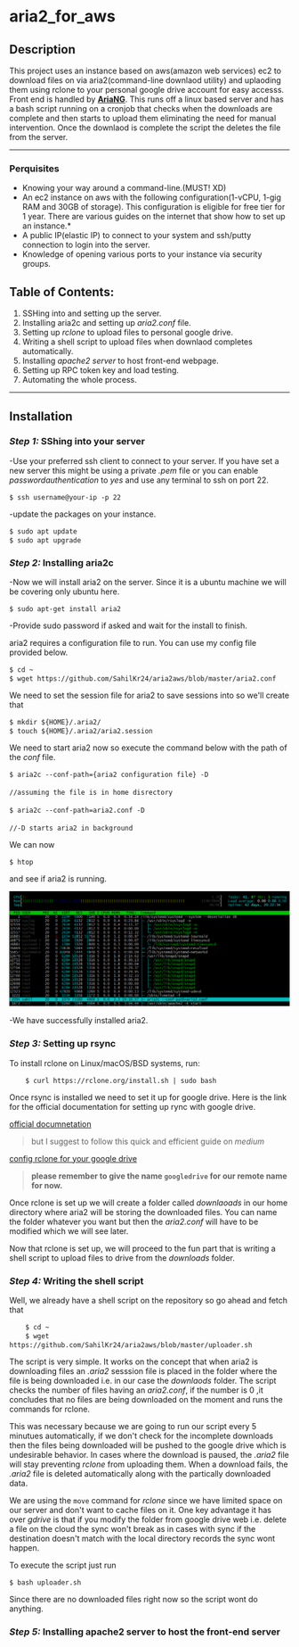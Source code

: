 # aria2_for_aws

## Description

This project uses an instance based on aws(amazon web services) ec2 to download files on via aria2(command-line downlaod utility) and uplaoding them using  rclone to your personal google drive account for easy accesss. Front end is handled by **[AriaNG](https://github.com/mayswind/AriaNg)**. This runs off a linux based server and has a bash script running on a cronjob that checks when the downloads are complete and then starts to upload them eliminating the need for manual intervention. Once the downlaod is complete the script the deletes the file from the server.

---

### Perquisites
* Knowing your way around a command-line.(MUST! XD)
* An ec2 instance on aws with the following configuration(1-vCPU, 1-gig RAM and 30GB of storage).
This configuration is eligible for free tier for 1 year. There are various guides on the internet that show how to set up an instance.*
* A public IP(elastic IP) to connect to your system and ssh/putty connection to login into the server.
* Knowledge of opening various ports to your instance via security groups.

## Table of Contents:
1. SSHing into and setting up the server.
2. Installing aria2c and setting up *aria2.conf* file.
3. Setting up *rclone* to upload files to personal google drive.
4. Writing a shell script to upload files when downlaod completes automatically.
5. Installing *apache2 server* to host front-end webpage.
6. Setting up RPC token key and load testing.
7. Automating the whole process.

----

## Installation

### *Step 1:* SShing into your server

-Use your preferred ssh client to connect to your server. If you have set a new server this might be using a private *.pem* file or you can enable *passwordauthentication* to *yes* and use any terminal to ssh on port 22.

    $ ssh username@your-ip -p 22

-update the packages on your instance.

    $ sudo apt update
    $ sudo apt upgrade
    
### *Step 2:* Installing aria2c

-Now we will install aria2 on the server. Since it is a ubuntu machine we will be covering only ubuntu here.

    $ sudo apt-get install aria2
    
-Provide sudo password if asked and wait for the install to finish.

aria2 requires a configuration file to run. You can use my config file provided below.

    $ cd ~
    $ wget https://github.com/SahilKr24/aria2aws/blob/master/aria2.conf
    
We need to set the session file for aria2 to save sessions into so we'll create that

    $ mkdir ${HOME}/.aria2/
    $ touch ${HOME}/.aria2/aria2.session
   
We need to start aria2 now so execute the command below with the path of the *conf* file.

    $ aria2c --conf-path={aria2 configuration file} -D
    
    //assuming the file is in home disrectory
    
    $ aria2c --conf-path=aria2.conf -D
    
    //-D starts aria2 in background
    
We can now 

    $ htop
    
and see if aria2 is running. 

![](images/ariarunning.PNG)

-We have successfully installed aria2.

### *Step 3:* Setting up rsync

To install rclone on Linux/macOS/BSD systems, run:

        $ curl https://rclone.org/install.sh | sudo bash
        
Once rsync is installed we need to set it up for google drive.
Here is the link for the official documentation for setting up rync with google drive.

[official documnetation](https://rclone.org/drive/)

>but I suggest to follow this quick and efficient guide on *medium*

[config rclone for your google drive](https://medium.com/@houlahop/rclone-how-to-copy-files-from-a-servers-filesystem-to-google-drive-aaf21c615c5d)

> **please remember to give the name `googledrive` for our remote name for now.**

Once rclone is set up we will create a folder called *downlaoads* in our home directory where aria2 will be storing the downloaded files. You can name the folder whatever you want but then the *aria2.conf* will have to be modified which we will see later.

Now that rclone is set up, we will proceed to the fun part that is writing a shell script to upload files to drive from the *downloads* folder.

### *Step 4:* Writing the shell script

Well, we already have a shell script on the repository so go ahead and fetch that 

        $ cd ~
        $ wget https://github.com/SahilKr24/aria2aws/blob/master/uploader.sh
        
The script is very simple. It works on the concept that when aria2 is downloading files an *.aria2* sesssion file is placed in the folder where the file is being downloaded i.e. in our case the *downlaods* folder. The script checks the number of files having an *aria2.conf*, if the number is 0 ,it concludes that no files are being downloaded on the moment and runs the commands for rclone.

This was necessary because we are going to run our script every 5 minutues automatically, if we don't check for the incomplete downloads then the files being downloaded will be pushed to the google drive which is undesirable behavior. In cases where the download is paused, the *.aria2* file will stay preventing *rclone* from uploading them. When a download fails, the *.aria2* file is deleted automatically along with the partically downloaded data.

We are using the `move` command for *rclone* since we have limited space on our server and don't want to cache files on it. One key advantage it has over *gdrive* is that if you modify the folder from google drive web i.e. delete a file on the cloud the sync won't break as in cases with sync if the destination doesn't match with the local directory records the sync wont happen.

To execute the script just run 

    $ bash uploader.sh
    
Since there are no downloaded files right now so the script wont do anything.

### *Step 5:* Installing apache2 server to host the front-end server






